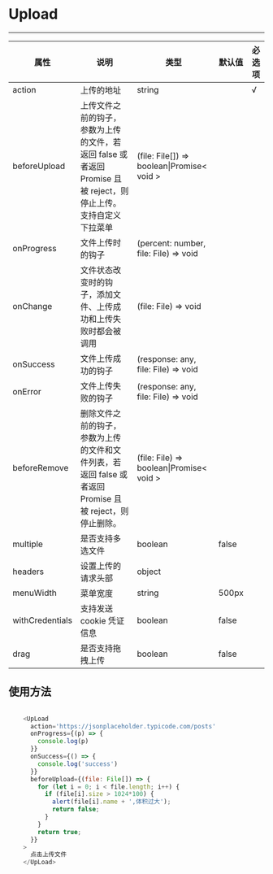 # Upload

****

| 属性            | 说明                                                         | 类型                                       | 默认值 | 必选项 |
| --------------- | ------------------------------------------------------------ | ------------------------------------------ | ------ | ------ |
| action          | 上传的地址                                                   | string                                     |        | √      |
| beforeUpload    | 上传文件之前的钩子，参数为上传的文件，若返回 false 或者返回 Promise 且被 reject，则停止上传。支持自定义下拉菜单 | (file: File[]) => boolean\|Promise< void > |        |        |
| onProgress      | 文件上传时的钩子                                             | (percent: number, file: File) => void      |        |        |
| onChange        | 文件状态改变时的钩子，添加文件、上传成功和上传失败时都会被调用 | (file: File) => void                       |        |        |
| onSuccess       | 文件上传成功的钩子                                           | (response: any, file: File) => void        |        |        |
| onError         | 文件上传失败的钩子                                           | (response: any, file: File) => void        |        |        |
| beforeRemove    | 删除文件之前的钩子，参数为上传的文件和文件列表，若返回 false 或者返回 Promise 且被 reject，则停止删除。 | (file: File) => boolean\|Promise< void >   |        |        |
| multiple        | 是否支持多选文件                                             | boolean                                    | false  |        |
| headers         | 设置上传的请求头部                                           | object                                     |        |        |
| menuWidth       | 菜单宽度                                                     | string                                     | 500px  |        |
| withCredentials | 支持发送 cookie 凭证信息                                     | boolean                                    | false  |        |
| drag            | 是否支持拖拽上传                                             | boolean                                    | false  |        |



## 使用方法

```javascript
     
    <UpLoad
      action='https://jsonplaceholder.typicode.com/posts'
      onProgress={(p) => {
        console.log(p)
      }}
      onSuccess={() => {
        console.log('success')
      }}
      beforeUpload={(file: File[]) => {
        for (let i = 0; i < file.length; i++) {
          if (file[i].size > 1024*100) {
            alert(file[i].name + ',体积过大');
            return false;
          }
        }
        return true;
      }}
    >
      点击上传文件
    </UpLoad>

```


